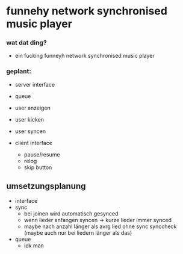 # funnehy network synchronised music player
### wat dat ding?
* ein fucking funneyh network synchronised music player
### geplant:
* server interface
 * queue 
 * user anzeigen 
 * user kicken
 *  user syncen
   
* client interface
  * pause/resume
  * relog
  * skip button
  
## umsetzungsplanung
* interface
* sync
  * bei joinen wird automatisch gesynced
  * wenn lieder anfangen syncen -> kurze lieder immer synced
  * maybe nach anzahl länger als avrg lied ohne sync synccheck (maybe auch nur bei liedern länger als das) 
* queue
  * idk man 
